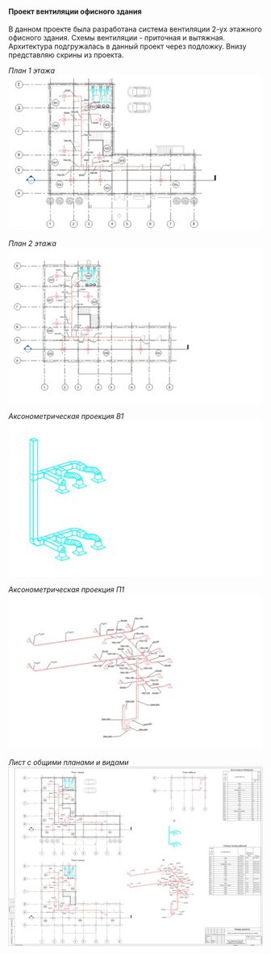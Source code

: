 #### **Проект вентиляции офисного здания**

В данном проекте была разработана система вентиляции 2-ух этажного офисного здания.
Схемы вентиляции - приточная и вытяжная.
Архитектура подгружалась в данный проект через подложку.
Внизу представляю скрины из проекта.

_План 1 этажа_
![alt text](../Screenshots/Project1/Project1_1.jpg "")

_План 2 этажа_
![alt text](../Screenshots/Project1/Project1_2.jpg "")

_Аксонометрическая проекция В1_
![alt text](../Screenshots/Project1/Project1_3.jpg "")

_Аксонометрическая проекция П1_
![alt text](../Screenshots/Project1/Project1_4.jpg "")

_Лист с общими планами и видами_
![alt text](../Screenshots/Project1/Project1_view.jpg "")